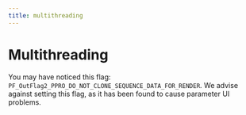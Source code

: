 ```yaml
---
title: multithreading
---
```


# Multithreading

You may have noticed this flag: `PF_OutFlag2_PPRO_DO_NOT_CLONE_SEQUENCE_DATA_FOR_RENDER`. We advise against setting this flag, as it has been found to cause parameter UI problems.
